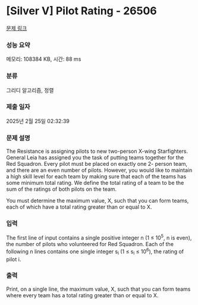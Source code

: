 # [Silver V] Pilot Rating - 26506 

[문제 링크](https://www.acmicpc.net/problem/26506) 

### 성능 요약

메모리: 108384 KB, 시간: 88 ms

### 분류

그리디 알고리즘, 정렬

### 제출 일자

2025년 2월 25일 02:32:39

### 문제 설명

<p>The Resistance is assigning pilots to new two-person X-wing Starfighters. General Leia has assigned you the task of putting teams together for the Red Squadron. Every pilot must be placed on exactly one 2- person team, and there are an even number of pilots. However, you would like to maintain a high skill level for each team by making sure that each of the teams has some minimum total rating. We define the total rating of a team to be the sum of the ratings of both pilots on the team.</p>

<p>You must determine the maximum value, X, such that you can form teams, each of which have a total rating greater than or equal to X.</p>

### 입력 

 <p>The first line of input contains a single positive integer n (1 ≤ 10<sup>5</sup>, n is even), the number of pilots who volunteered for Red Squadron. Each of the following n lines contains one single integer s<sub>i</sub> (1 ≤ s<sub>i</sub> ≤ 10<sup>6</sup>), the rating of pilot i.</p>

### 출력 

 <p>Print, on a single line, the maximum value, X, such that you can form teams where every team has a total rating greater than or equal to X.</p>

